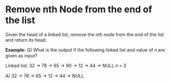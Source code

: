 # Remove nth Node from the end of the list

Given the head of a linked list, remove the nth node from the end of the list and return its head.

**Example:**
Q) What is the output if the following linked list and value of 𝑛 are given as input?

Linked list: 32 → 78 → 65 → 90 → 12 → 44 → NULL
𝑛 = 3

A) 32 → 78 → 65 → 12 → 44 → NULL